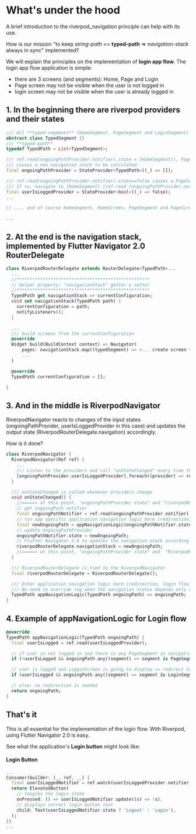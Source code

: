 # What's under the hood

A brief introduction to the riverpod_navigation principle can help with its use.

How is our mission "to keep *string-path* <= **typed-path** => *navigation-stack* always in sync" implemented?

We will explain the principles on the implementation of **login app flow**. 
The login app flow application is simple:
- there are 3 screens (and segments): Home, Page and Login
- Page screen may not be visible when the user is not logged in
- login screen may not be visible when the user is already logged in

## 1. In the beginning there are riverpod providers and their states

```dart
/// All **typed-segments** (HomeSegment, PageSegment and LoginSegment) are inherited from this class
abstract class TypedSegment {}
/// **typed-path**
typedef TypedPath = List<TypedSegment>;

/// ref.read(ongoingPathProvider.notifier).state = [HomeSegment(), PageSegment()] 
/// causes a new navigation stack to be calculated
final ongoingPathProvider = StateProvider<TypedPath>((_) => []);

/// ref.read(ongoingPathProvider.notifier).state==false causes a PageSegment to be checked in the navigation stack. 
/// If so, navigate to [HomeSegment] (ref.read (ongoingPathProvider.notifier) .state = [HomeSegment ()] is performed..
final userIsLoggedProvider = StateProvider<bool>((_) => false);
...

// .... and of course HomeSegment, HomeScreen, PageSegment and PageScreen, LoginSegment, LoginScreen ...

...
```

## 2. At the end is the navigation stack, implemented by Flutter Navigator 2.0 RouterDelegate

```dart
class RiverpodRouterDelegate extends RouterDelegate<TypedPath>...
  ...
  //***************************************************
  // Helper property: "navigationStack" getter x setter
  //***************************************************
  TypedPath get navigationStack => currentConfiguration;
  void set navigationStack(TypedPath path) {
    currentConfiguration = path;
    notifyListeners();
  }

  ...
  /// build screens from the currentConfiguration 
  @override
  Widget build(BuildContext context) => Navigator(
      pages: navigationStack.map((typedSegment) => <... create screen for given typedSegment ...>,
      ...
  )

  @override
  TypedPath currentConfiguration = [];

}
```

## 3. And in the middle is RiverpodNavigator

RiverpodNavigator reacts to changes of the input states (ongoingPathProvider, userIsLoggedProvider in this case) 
and updates the output state (RiverpodRouterDelegate.navigation) accordingly.

How is it done?

```dart
class RiverpodNavigator {
  RiverpodNavigator(Ref ref) {
    ...
    /// Listen to the providers and call "onStateChanged" every time they change.
    [ongoingPathProvider,userIsLoggedProvider].foreach((provider) => ref.listen(provider, (_,__) => onStateChanged())));
  }

  /// onStateChanged is called whenever providers change
  void onStateChanged() {
    //=====> at this point, "ongoingPathProvider state" and "riverpodRouterDelegate.currentConfiguration" could differ
    // get ongoingPath notifier
    final ongoingPathNotifier = ref.read(ongoingPathProvider.notifier);
    // run app specific application navigation logic here (redirection, login, etc.).
    final newOngoingPath = appNavigationLogic(ongoingPathNotifier.state);
    // update ongoingPathProvider
    ongoingPathNotifier.state = newOngoingPath;
    // Flutter Navigator 2.0 to updates the navigation stack according to the ongoingPathProvider state
    riverpodRouterDelegate.navigationStack = newOngoingPath;
    //=====> at this point, "ongoingPathProvider state" and  "RiverpodRouterDelegate.navigationStack" are in sync
  }

  /// RiverpodRouterDelegate is tied to the RiverpodNavigator
  final riverpodRouterDelegate = RiverpodRouterDelegate();

  /// Enter application navigation logic here (redirection, login flow, etc.). 
  /// No need to override (eg when the navigation status depends only on the ongoingPathProvider and no redirects or no route guard is required)
  TypedPath appNavigationLogic(TypedPath ongoingPath) => ongoingPath;
}
```

## 4. Example of appNavigationLogic for Login flow

```dart
@override 
TypedPath appNavigationLogic(TypedPath ongoingPath) {
  final userIsLogged = ref.read(userIsLoggedProvider);

  // if user is not logged in and there is any PageSegment in navigations stack => redirect to LoginScreen
  if (!userIsLogged && ongoingPath.any((segment) => segment is PageSegment) return [LoginSegment()];

  // user is logged and LogginScreen is going to display => redirect to HomeScreen
  if (userIsLogged && ongoingPath.any((segment) => segment is LoginSegment) return [HomeSegment()];)

  // else: no redirection is needed
  return ongoingPath;
}
```

## That's it

This is all essential for the implementation of the login flow.
With Riverpod, using Flutter Navigator 2.0 is easy.

See what the application's **Login button** might look like:

#### Login Button
```dart
...
Consumer(builder: (_, ref, __) {
  final userIsLoggedNotifier = ref.watch(userIsLoggedProvider.notifier);
  return ElevatedButton(
    // toogles the login state
    onPressed: () => userIsLoggedNotifier.update((s) => !s),
    // displays correct login button text
    child: Text(userIsLoggedNotifier.state ? 'Logout' : 'Login'),
  );
})
...
```
